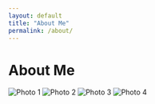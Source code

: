 ```yaml
---
layout: default
title: "About Me"
permalink: /about/
---
```

<h1> About Me </h1>

<div class="image-row">
  <img src="/Photos/photo1.jpg" alt="Photo 1">
  <img src="/Photos/photo2.jpg" alt="Photo 2">
  <img src="/Photos/photo3.jpg" alt="Photo 3">
  <img src="/Photos/photo4.jpg" alt="Photo 4">
</div>